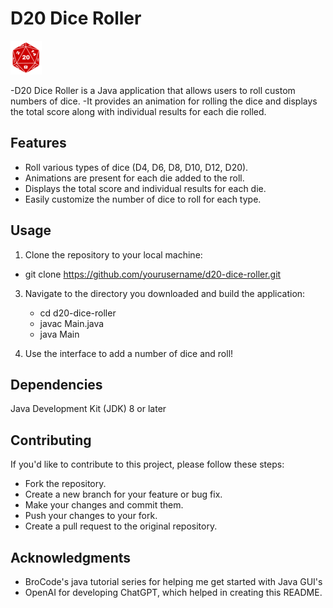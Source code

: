 # D20 Dice Roller

![D20 Dice Roller](d20logo.png)

-D20 Dice Roller is a Java application that allows users to roll custom numbers of dice. 
-It provides an animation for rolling the dice and displays the total score along with individual results for each die rolled.

## Features

- Roll various types of dice (D4, D6, D8, D10, D12, D20).
- Animations are present for each die added to the roll.
- Displays the total score and individual results for each die.
- Easily customize the number of dice to roll for each type.

## Usage

1. Clone the repository to your local machine:
   
  - git clone https://github.com/yourusername/d20-dice-roller.git
   

3. Navigate to the directory you downloaded and build the application:

   - cd d20-dice-roller
   - javac Main.java
   - java Main


4. Use the interface to add a number of dice and roll!


## Dependencies

  Java Development Kit (JDK) 8 or later

## Contributing
If you'd like to contribute to this project, please follow these steps:

- Fork the repository.
- Create a new branch for your feature or bug fix.
- Make your changes and commit them.
- Push your changes to your fork.
- Create a pull request to the original repository.

## Acknowledgments
- BroCode's java tutorial series for helping me get started with Java GUI's
- OpenAI for developing ChatGPT, which helped in creating this README.




   
